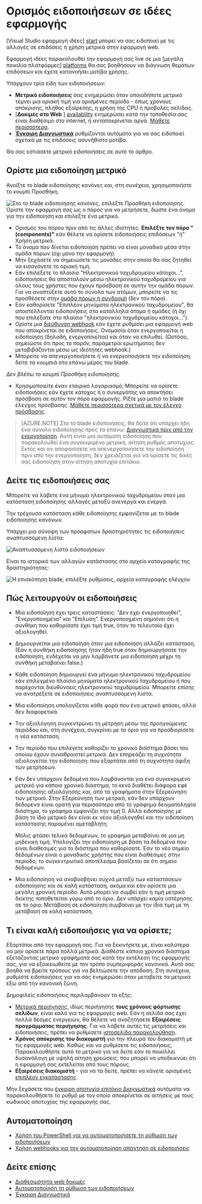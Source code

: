 <properties 
    pageTitle="Ορισμός ειδοποιήσεων σε εφαρμογή ιδέες | Microsoft Azure" 
    description="Ενημερωθείτε σχετικά με την καθυστέρηση απόκρισης, εξαιρέσεις, και άλλες επιδόσεων ή χρήση αλλαγές στην εφαρμογή web." 
    services="application-insights" 
    documentationCenter=""
    authors="alancameronwills" 
    manager="douge"/>

<tags 
    ms.service="application-insights" 
    ms.workload="tbd" 
    ms.tgt_pltfrm="ibiza" 
    ms.devlang="na" 
    ms.topic="article" 
    ms.date="10/14/2016" 
    ms.author="awills"/>
 
# <a name="set-alerts-in-application-insights"></a>Ορισμός ειδοποιήσεων σε ιδέες εφαρμογής

[Visual Studio εφαρμογή ιδέες] [ start] μπορεί να σας ειδοποιεί με τις αλλαγές σε επιδόσεις ή χρήση μετρικά στην εφαρμογή web. 

Εφαρμογή ιδέες παρακολουθεί την εφαρμογή σας live σε μια [μεγάλη ποικιλία πλατφόρμες] [ platforms] θα σας βοηθήσουν να διάγνωση θεμάτων επιδόσεων και έχετε κατανοήσει μοτίβα χρήσης.

Υπάρχουν τρία είδη των ειδοποιήσεων:

* **Μετρικό ειδοποιήσεις** σας ενημερώσει όταν οποιοδήποτε μετρικό τέμνει μια οριακή τιμή για ορισμένες περίοδο - όπως χρόνους απόκρισης, πλήθος εξαίρεσης, η χρήση της CPU ή προβολές σελίδας. 
* [**Δοκιμές στο Web** ] [ availability] ενημερώσει κατά την τοποθεσία σας είναι διαθέσιμο στο internet, ή ανταποκρίνεται αργά. [Μάθετε περισσότερα][availability].
* [**Έγκαιρη Διαγνωστικά**](app-insights-proactive-diagnostics.md) ρυθμίζονται αυτόματα για να σας ειδοποιεί σχετικά με τις επιδόσεις ασυνήθιστο μοτίβα.

Θα σας εστιάσετε μετρικό ειδοποιήσεις σε αυτό το άρθρο.

## <a name="set-a-metric-alert"></a>Ορίστε μια ειδοποίηση μετρικό

Ανοίξτε το blade ειδοποίησης κανόνες και, στη συνέχεια, χρησιμοποιήστε το κουμπί Προσθήκη. 

![Στο το blade ειδοποίησης κανόνες, επιλέξτε Προσθήκη ειδοποίησης. Ορίστε την εφαρμογή σας ως ο πόρος για να μετρήσετε, δώστε ένα όνομα για την ειδοποίηση και επιλέξτε ένα μετρικό.](./media/app-insights-alerts/01-set-metric.png)

* Ορισμός του πόρου πριν από τις άλλες ιδιότητες. **Επιλέξτε τον πόρο "(components)"** εάν θέλετε να ορίσετε ειδοποιήσεις επιδόσεων "ή" Χρήση μετρικά.
* Το όνομα που δίνεται ειδοποίηση πρέπει να είναι μοναδικό μέσα στην ομάδα πόρων (όχι μόνο την εφαρμογή).
* Μην ξεχάσετε να σημειώσετε τις μονάδες στην οποία θα σας ζητηθεί να εισαγάγετε το οριακή τιμή.
* Εάν επιλέξετε το πλαίσιο "Ηλεκτρονικού ταχυδρομείου κάτοχοι...", ειδοποιήσεις θα αποσταλούν μέσω ηλεκτρονικού ταχυδρομείου για όλους τους χρήστες που έχουν πρόσβαση σε αυτήν την ομάδα πόρων. Για να αναπτύξετε αυτό το σύνολο των ατόμων, μπορείτε να τις προσθέσετε στην [ομάδα πόρων ή συνδρομή](app-insights-resources-roles-access-control.md) (δεν τον πόρο).
* Εάν καθορίσετε "Επιπλέον μηνύματα ηλεκτρονικού ταχυδρομείου", θα αποστέλλονται ειδοποιήσεις στα κατάλληλα άτομα ή ομάδες (ή όχι που επιλέξατε στο πλαίσιο "ηλεκτρονικού ταχυδρομείου κάτοχοι..."). 
* Ορίστε μια [διεύθυνση webhook](../monitoring-and-diagnostics/insights-webhooks-alerts.md) εάν έχετε ρυθμίσει μια εφαρμογή web που αποκρίνεται σε ειδοποιήσεις. Ονομασία όταν ενεργοποιείται η ειδοποίηση (δηλαδή, ενεργοποιείται) και όταν να επιλυθεί. (Ωστόσο, σημειώστε ότι προς το παρόν, παράμετροι ερωτήματος δεν μεταβιβάζονται μέσω ως ιδιότητες webhook.)
* Μπορείτε να απενεργοποιήσετε ή να ενεργοποιήσετε την ειδοποίηση: δείτε τα κουμπιά στο επάνω μέρος του blade.

*Δεν βλέπω το κουμπί Προσθήκη ειδοποίησης.* 

- Χρησιμοποιείτε έναν εταιρικό λογαριασμό; Μπορείτε να ορίσετε ειδοποιήσεις εάν έχετε κάτοχος ή ο συνεργάτης να αποκτήσει πρόσβαση σε αυτόν τον πόρο εφαρμογής. Ρίξτε μια ματιά το blade έλεγχος πρόσβασης. [Μάθετε περισσότερα σχετικά με τον έλεγχο πρόσβασης][roles].

> [AZURE.NOTE] Στο το blade ειδοποιήσεις, θα δείτε ότι υπάρχει ήδη ένα σύνολο ειδοποίησης προς τα επάνω: [Διαγνωστικά πριν από την ενεργοποίηση](app-insights-proactive-failure-diagnostics.md). Αυτή είναι μια αυτόματη ειδοποίηση που παρακολουθεί ένα συγκεκριμένο μετρικό, αίτηση ρυθμός αποτυχίας. Εκτός και αν αποφασίσετε να απενεργοποιήσετε την ειδοποίηση πριν από την ενεργοποίηση, δεν χρειάζεται για να ορίσετε τις δικές σας ειδοποίηση στην αίτηση αποτυχία επιτόκιο. 

## <a name="see-your-alerts"></a>Δείτε τις ειδοποιήσεις σας

Μπορείτε να λάβετε ένα μήνυμα ηλεκτρονικού ταχυδρομείου όταν μια κατάσταση ειδοποίησης αλλαγές μεταξύ ανενεργά και ενεργά. 

Την τρέχουσα κατάσταση κάθε ειδοποίησης εμφανίζεται με το blade ειδοποίησης κανόνων.

Υπάρχει μια σύνοψη των πρόσφατων δραστηριότητες τις ειδοποιήσεις αναπτυσσόμενη λίστα:

![Αναπτυσσόμενη λίστα ειδοποιήσεων](./media/app-insights-alerts/010-alert-drop.png)

Είναι το ιστορικό των αλλαγών κατάστασης στο αρχείο καταγραφής της δραστηριότητας:

![Η επισκόπηση blade, επιλέξτε ρυθμίσεις, αρχεία καταγραφής ελέγχου](./media/app-insights-alerts/09-alerts.png)



## <a name="how-alerts-work"></a>Πώς λειτουργούν οι ειδοποιήσεις

* Μια ειδοποίηση έχει τρεις καταστάσεις: "Δεν έχει ενεργοποιηθεί", "Ενεργοποιημένο" και "Επίλυση". Ενεργοποιημένη σημαίνει ότι η συνθήκη που καθορίσατε έχει τιμή true, όταν το τελευταίο έχει αξιολογηθεί.

* Δημιουργείται μια ειδοποίηση όταν μια ειδοποίηση αλλάζει κατάσταση. (Εάν η συνθήκη ειδοποίησης ήταν ήδη true όταν δημιουργήσατε την ειδοποίηση, ενδέχεται να μην λαμβάνετε μια ειδοποίηση μέχρι τη συνθήκη μεταβαίνει false.)

* Κάθε ειδοποίηση δημιουργεί ένα μήνυμα ηλεκτρονικού ταχυδρομείου εάν επιλεγμένο πλαίσιο μηνύματα ηλεκτρονικού ταχυδρομείου ή που παρέχονται διευθύνσεις ηλεκτρονικού ταχυδρομείου. Μπορείτε επίσης να ανατρέξετε σε ειδοποιήσεις αναπτυσσόμενη λίστα.

* Μια ειδοποίηση υπολογίζεται κάθε φορά που ένα μετρικό φτάσει, αλλά δεν διαφορετικά.

* Την αξιολόγηση συγκεντρώνει τη μέτρηση μέσω της προηγούμενης περιόδου και, στη συνέχεια, συγκρίνει με το όριο για να προσδιορίσετε η νέα κατάσταση.

* Την περίοδο που επιλέγετε καθορίζει το χρονικό διάστημα βάσει του οποίου έχουν συναθροιστεί μετρικά. Δεν επηρεάζει τη συχνότητα αξιολογείται την ειδοποίηση: που εξαρτάται από τη συχνότητα άφιξη των μετρήσεων.

* Εάν δεν υπάρχουν δεδομένα που λαμβάνονται για ένα συγκεκριμένο μετρικό για κάποιο χρονικό διάστημα, το κενό διαθέτει διάφορα εφέ ειδοποίησης αξιολόγησης και, από τα γραφήματα στην Εξερεύνηση των μετρικό. Στην Εξερεύνηση των μετρικό, εάν δεν υπάρχουν δεδομένα είναι ορατή για περισσότερο από το γράφημα δειγματοληψία διάστημα, το γράφημα εμφανίζει την τιμή 0. Αλλά ειδοποίησης με βάση το ίδιο μετρικό δεν είναι εκ νέου αξιολογηθεί και την ειδοποίηση κατάστασης παραμένει αμετάβλητη. 

    Μόλις φτάσει τελικά δεδομένων, το γράφημα μεταβαίνει σε μια μη μηδενική τιμή. Υπολογίζει την ειδοποίηση με βάση τα δεδομένα που είναι διαθέσιμες για το διάστημα που καθορίσατε. Εάν το νέο σημείο δεδομένων είναι ο μοναδικός χρήστης που είναι διαθέσιμες στην περίοδο, το συγκεντρωτικό αποτέλεσμα βασίζεται σε ότι σημείο δεδομένων.

* Μια ειδοποίηση να αναβοσβήνει συχνά μεταξύ των καταστάσεων ειδοποίησης και σε καλή κατάσταση, ακόμα και εάν ορίσετε μια μεγάλη χρονική περίοδο. Αυτό μπορεί να συμβεί εάν η τιμή μετρικό δείκτης τοποθετείται γύρω από το όριο. Δεν υπάρχει καμία υστέρησης σε το όριο: Μετάβαση σε ειδοποίηση συμβαίνει με την ίδια τιμή με τη μετάβαση σε καλή κατάσταση.



## <a name="what-are-good-alerts-to-set"></a>Τι είναι καλή ειδοποιήσεις για να ορίσετε;

Εξαρτάται από την εφαρμογή σας. Για να ξεκινήσετε με, είναι καλύτερα να μην ορίσετε πάρα πολλά μετρικά. Διαθέστε κάποιο χρονικό διάστημα εξετάζοντας μετρικό γραφήματά σας κατά την εκτέλεση της εφαρμογής σας, για να εξοικειωθείτε με τον τρόπο συμπεριφοράς κανονικά. Αυτό σας βοηθά να βρείτε τρόπους για να βελτιώσετε την απόδοση. Στη συνέχεια, ρυθμίστε ειδοποιήσεις για να σας ενημερώσει όταν μεταβείτε τα μετρικά έξω από την κανονική ζώνη. 

Δημοφιλείς ειδοποιήσεις περιλαμβάνουν τα εξής:

* [Μετρικά περιήγησης][client], ιδίως περιήγησης **τους χρόνους φόρτωσης σελίδων**, είναι καλό για τις εφαρμογές web. Εάν η σελίδα σας έχει πολλά δέσμες ενεργειών, θα θέλετε να αναζητήσετε **Εξαιρέσεις προγράμματος περιήγησης**. Για να λάβετε αυτές τις μετρήσεις και ειδοποιήσεις, πρέπει να ρυθμίσετε [ιστοσελίδα παρακολούθηση][client].
* **Χρόνος απόκρισης του διακομιστή** για την πλευρά του διακομιστή με τις εφαρμογές web. Καθώς και να ρυθμίσετε τις ειδοποιήσεις, Παρακολουθήστε αυτό το μετρικό για να δείτε εάν το ποικίλλει δυσανάλογη με υψηλή αίτηση χρεώσεις: που μπορεί να υποδεικνύει ότι η εφαρμογή σας εκτελείται από τους πόρους. 
* **Εξαιρέσεις διακομιστή** - για να τα δείτε, πρέπει να κάνετε ορισμένες [επιπλέον εγκατάστασης](app-insights-asp-net-exceptions.md).

Μην ξεχάσετε που [έγκαιρη αποτυχία επιτόκιο Διαγνωστικά](app-insights-proactive-failure-diagnostics.md) αυτόματα να παρακολουθήσετε το ρυθμό με τον οποίο αποκρίνεται σε αιτήσεις με τους κωδικούς αποτυχίας της εφαρμογής σας. 

## <a name="automation"></a>Αυτοματοποίηση

* [Χρήση του PowerShell για να αυτοματοποιήσετε τη ρύθμιση των ειδοποιήσεων](app-insights-powershell-alerts.md)
* [Χρήση webhooks για την αυτοματοποίηση απάντηση σε ειδοποιήσεις](../monitoring-and-diagnostics/insights-webhooks-alerts.md)

## <a name="see-also"></a>Δείτε επίσης

* [Διαθεσιμότητα web δοκιμές](app-insights-monitor-web-app-availability.md)
* [Αυτοματοποίηση τη ρύθμιση των ειδοποιήσεων](app-insights-powershell-alerts.md)
* [Έγκαιρη Διαγνωστικά](app-insights-proactive-diagnostics.md) 



<!--Link references-->

[availability]: app-insights-monitor-web-app-availability.md
[client]: app-insights-javascript.md
[platforms]: app-insights-platforms.md
[roles]: app-insights-resources-roles-access-control.md
[start]: app-insights-overview.md

 